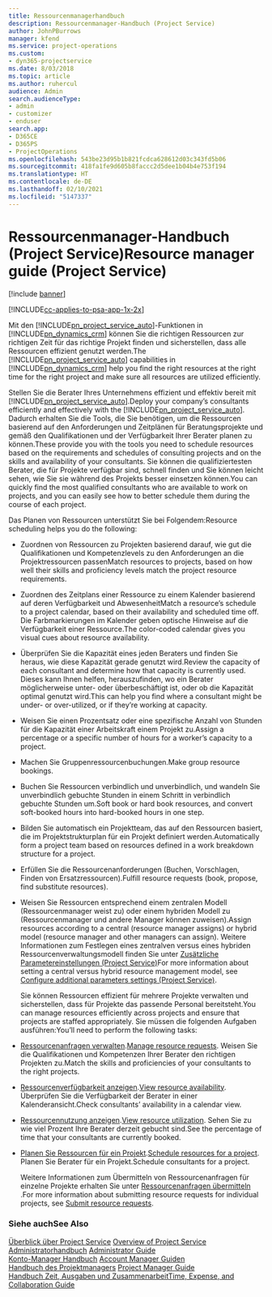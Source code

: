 ```yaml
---
title: Ressourcenmanagerhandbuch
description: Ressourcenmanager-Handbuch (Project Service)
author: JohnPBurrows
manager: kfend
ms.service: project-operations
ms.custom:
- dyn365-projectservice
ms.date: 8/03/2018
ms.topic: article
ms.author: ruhercul
audience: Admin
search.audienceType:
- admin
- customizer
- enduser
search.app:
- D365CE
- D365PS
- ProjectOperations
ms.openlocfilehash: 543be23d95b1b821fcdca628612d03c343fd5b06
ms.sourcegitcommit: 418fa1fe9d605b8faccc2d5dee1b04b4e753f194
ms.translationtype: HT
ms.contentlocale: de-DE
ms.lasthandoff: 02/10/2021
ms.locfileid: "5147337"
---
```

# <a name="resource-manager-guide-project-service"></a><span data-ttu-id="4875d-103">Ressourcenmanager-Handbuch (Project Service)</span><span class="sxs-lookup"><span data-stu-id="4875d-103">Resource manager guide (Project Service)</span></span>

[!include [banner](../includes/psa-now-project-operations.md)]

[!INCLUDE[cc-applies-to-psa-app-1x-2x](../includes/cc-applies-to-psa-app-1x-2x.md)]

<span data-ttu-id="4875d-104">Mit den [!INCLUDE[pn_project_service_auto](../includes/pn-project-service-auto.md)]-Funktionen in [!INCLUDE[pn_dynamics_crm](../includes/pn-dynamics-crm.md)] können Sie die richtigen Ressourcen zur richtigen Zeit für das richtige Projekt finden und sicherstellen, dass alle Ressourcen effizient genutzt werden.</span><span class="sxs-lookup"><span data-stu-id="4875d-104">The [!INCLUDE[pn_project_service_auto](../includes/pn-project-service-auto.md)] capabilities in [!INCLUDE[pn_dynamics_crm](../includes/pn-dynamics-crm.md)] help you find the right resources at the right time for the right project and make sure all resources are utilized efficiently.</span></span>  
  
 <span data-ttu-id="4875d-105">Stellen Sie die Berater Ihres Unternehmens effizient und effektiv bereit mit [!INCLUDE[pn_project_service_auto](../includes/pn-project-service-auto.md)].</span><span class="sxs-lookup"><span data-stu-id="4875d-105">Deploy your company’s consultants efficiently and effectively with the [!INCLUDE[pn_project_service_auto](../includes/pn-project-service-auto.md)].</span></span> <span data-ttu-id="4875d-106">Dadurch erhalten Sie die Tools, die Sie benötigen, um die Ressourcen basierend auf den Anforderungen und Zeitplänen für Beratungsprojekte und gemäß den Qualifikationen und der Verfügbarkeit Ihrer Berater planen zu können.</span><span class="sxs-lookup"><span data-stu-id="4875d-106">These provide you with the tools you need to schedule resources based on the requirements and schedules of consulting projects and on the skills and availability of your consultants.</span></span> <span data-ttu-id="4875d-107">Sie können die qualifiziertesten Berater, die für Projekte verfügbar sind, schnell finden und Sie können leicht sehen, wie Sie sie während des Projekts besser einsetzen können.</span><span class="sxs-lookup"><span data-stu-id="4875d-107">You can quickly find the most qualified consultants who are available to work on projects, and you can easily see how to better schedule them during the course of each project.</span></span>  
  
 <span data-ttu-id="4875d-108">Das Planen von Ressourcen unterstützt Sie bei Folgendem:</span><span class="sxs-lookup"><span data-stu-id="4875d-108">Resource scheduling helps you do the following:</span></span>  
  
- <span data-ttu-id="4875d-109">Zuordnen von Ressourcen zu Projekten basierend darauf, wie gut die Qualifikationen und Kompetenzlevels zu den Anforderungen an die Projektressourcen passen</span><span class="sxs-lookup"><span data-stu-id="4875d-109">Match resources to projects, based on how well their skills and proficiency levels match the project resource requirements.</span></span>  
  
- <span data-ttu-id="4875d-110">Zuordnen des Zeitplans einer Ressource zu einem Kalender basierend auf deren Verfügbarkeit und Abwesenheit</span><span class="sxs-lookup"><span data-stu-id="4875d-110">Match a resource’s schedule to a project calendar, based on their availability and scheduled time off.</span></span> <span data-ttu-id="4875d-111">Die Farbmarkierungen im Kalender geben optische Hinweise auf die Verfügbarkeit einer Ressource.</span><span class="sxs-lookup"><span data-stu-id="4875d-111">The color-coded calendar gives you visual cues about resource availability.</span></span>  
  
- <span data-ttu-id="4875d-112">Überprüfen Sie die Kapazität eines jeden Beraters und finden Sie heraus, wie diese Kapazität gerade genutzt wird.</span><span class="sxs-lookup"><span data-stu-id="4875d-112">Review the capacity of each consultant and determine how that capacity is currently used.</span></span> <span data-ttu-id="4875d-113">Dieses kann Ihnen helfen, herauszufinden, wo ein Berater möglicherweise unter- oder überbeschäftigt ist, oder ob die Kapazität optimal genutzt wird.</span><span class="sxs-lookup"><span data-stu-id="4875d-113">This can help you find where a consultant might be under- or over-utilized, or if they’re working at capacity.</span></span>  
  
- <span data-ttu-id="4875d-114">Weisen Sie einen Prozentsatz oder eine spezifische Anzahl von Stunden für die Kapazität einer Arbeitskraft einem Projekt zu.</span><span class="sxs-lookup"><span data-stu-id="4875d-114">Assign a percentage or a specific number of hours for a worker’s capacity to a project.</span></span>  
  
- <span data-ttu-id="4875d-115">Machen Sie Gruppenressourcenbuchungen.</span><span class="sxs-lookup"><span data-stu-id="4875d-115">Make group resource bookings.</span></span>  
  
- <span data-ttu-id="4875d-116">Buchen Sie Ressourcen verbindlich und unverbindlich, und wandeln Sie unverbindlich gebuchte Stunden in einem Schritt in verbindlich gebuchte Stunden um.</span><span class="sxs-lookup"><span data-stu-id="4875d-116">Soft book or hard book resources, and convert soft-booked hours into hard-booked hours in one step.</span></span>  
  
- <span data-ttu-id="4875d-117">Bilden Sie automatisch ein Projektteam, das auf den Ressourcen basiert, die im Projektstrukturplan für ein Projekt definiert werden.</span><span class="sxs-lookup"><span data-stu-id="4875d-117">Automatically form a project team based on resources defined in a work breakdown structure for a project.</span></span>  
  
- <span data-ttu-id="4875d-118">Erfüllen Sie die Ressourcenanforderungen (Buchen, Vorschlagen, Finden von Ersatzressourcen).</span><span class="sxs-lookup"><span data-stu-id="4875d-118">Fulfill resource requests (book, propose, find substitute resources).</span></span>  
  
- <span data-ttu-id="4875d-119">Weisen Sie Ressourcen entsprechend einem zentralen Modell (Ressourcenmanager weist zu) oder einem hybriden Modell zu (Ressourcenmanager und andere Manager können zuweisen).</span><span class="sxs-lookup"><span data-stu-id="4875d-119">Assign resources according to a central (resource manager assigns) or hybrid model (resource manager and other managers can assign).</span></span> <span data-ttu-id="4875d-120">Weitere Informationen zum Festlegen eines zentralven versus eines hybriden Ressourcenverwaltungsmodell finden Sie unter [Zusätzliche Parametereinstellungen (Project Service)](../psa/configure-additional-parameters-settings.md)</span><span class="sxs-lookup"><span data-stu-id="4875d-120">For more information about setting a central versus hybrid resource management model, see [Configure additional parameters settings (Project Service)](../psa/configure-additional-parameters-settings.md).</span></span>  
  
  <span data-ttu-id="4875d-121">Sie können Ressourcen effizient für mehrere Projekte verwalten und sicherstellen, dass für Projekte das passende Personal bereitsteht.</span><span class="sxs-lookup"><span data-stu-id="4875d-121">You can manage resources efficiently across projects and ensure that projects are staffed appropriately.</span></span> <span data-ttu-id="4875d-122">Sie müssen die folgenden Aufgaben ausführen:</span><span class="sxs-lookup"><span data-stu-id="4875d-122">You’ll need to perform the following tasks:</span></span>  
  
- <span data-ttu-id="4875d-123">[Ressourcenanfragen verwalten](../psa/manage-resource-requests.md).</span><span class="sxs-lookup"><span data-stu-id="4875d-123">[Manage resource requests](../psa/manage-resource-requests.md).</span></span> <span data-ttu-id="4875d-124">Weisen Sie die Qualifikationen und Kompetenzen Ihrer Berater den richtigen Projekten zu.</span><span class="sxs-lookup"><span data-stu-id="4875d-124">Match the skills and proficiencies of your consultants to the right projects.</span></span>  
  
- <span data-ttu-id="4875d-125">[Ressourcenverfügbarkeit anzeigen](../psa/view-resource-availability.md).</span><span class="sxs-lookup"><span data-stu-id="4875d-125">[View resource availability](../psa/view-resource-availability.md).</span></span> <span data-ttu-id="4875d-126">Überprüfen Sie die Verfügbarkeit der Berater in einer Kalenderansicht.</span><span class="sxs-lookup"><span data-stu-id="4875d-126">Check consultants’ availability in a calendar view.</span></span>  
  
- <span data-ttu-id="4875d-127">[Ressourcennutzung anzeigen](../psa/view-resource-utilization.md).</span><span class="sxs-lookup"><span data-stu-id="4875d-127">[View resource utilization](../psa/view-resource-utilization.md).</span></span> <span data-ttu-id="4875d-128">Sehen Sie zu wie viel Prozent Ihre Berater derzeit gebucht sind.</span><span class="sxs-lookup"><span data-stu-id="4875d-128">See the percentage of time that your consultants are currently booked.</span></span>  
  
- <span data-ttu-id="4875d-129">[Planen Sie Ressourcen für ein Projekt](../psa/schedule-resources-project.md).</span><span class="sxs-lookup"><span data-stu-id="4875d-129">[Schedule resources for a project](../psa/schedule-resources-project.md).</span></span> <span data-ttu-id="4875d-130">Planen Sie Berater für ein Projekt.</span><span class="sxs-lookup"><span data-stu-id="4875d-130">Schedule consultants for a project.</span></span>  
  
  <span data-ttu-id="4875d-131">Weitere Informationen zum Übermitteln von Ressourcenanfragen für einzelne Projekte erhalten Sie unter [Ressourcenanfragen übermitteln](../psa/submit-resource-requests.md) .</span><span class="sxs-lookup"><span data-stu-id="4875d-131">For more information about submitting resource requests for individual projects, see [Submit resource requests](../psa/submit-resource-requests.md).</span></span>  
  
### <a name="see-also"></a><span data-ttu-id="4875d-132">Siehe auch</span><span class="sxs-lookup"><span data-stu-id="4875d-132">See Also</span></span>  
 <span data-ttu-id="4875d-133">[Überblick über Project Service](../psa/overview.md) </span><span class="sxs-lookup"><span data-stu-id="4875d-133">[Overview of Project Service](../psa/overview.md) </span></span>  
 <span data-ttu-id="4875d-134">[Administratorhandbuch](../psa/admin-guide.md) </span><span class="sxs-lookup"><span data-stu-id="4875d-134">[Administrator Guide](../psa/admin-guide.md) </span></span>  
 <span data-ttu-id="4875d-135">[Konto-Manager Handbuch](../psa/account-manager-guide.md) </span><span class="sxs-lookup"><span data-stu-id="4875d-135">[Account Manager Guiden](../psa/account-manager-guide.md) </span></span>  
 <span data-ttu-id="4875d-136">[Handbuch des Projektmanagers](../psa/project-manager-guide.md) </span><span class="sxs-lookup"><span data-stu-id="4875d-136">[Project Manager Guide](../psa/project-manager-guide.md) </span></span>  
 [<span data-ttu-id="4875d-137">Handbuch Zeit, Ausgaben und Zusammenarbeit</span><span class="sxs-lookup"><span data-stu-id="4875d-137">Time, Expense, and Collaboration Guide</span></span>](../psa/time-expense-collaboration-guide.md)
